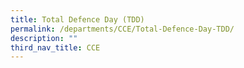 ```yaml
---
title: Total Defence Day (TDD)
permalink: /departments/CCE/Total-Defence-Day-TDD/
description: ""
third_nav_title: CCE
---
```

